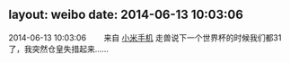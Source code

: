 layout: weibo
date: 2014-06-13 10:03:06
---
2014-06-13 10:03:06  &nbsp;&nbsp;&nbsp;&nbsp;&nbsp;&nbsp; 来自 <a href="http://app.weibo.com/t/feed/22zMnn" rel="nofollow">小米手机</a>
走兽说下一个世界杯的时候我们都31了，我突然仓皇失措起来…… ​​​
